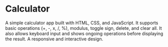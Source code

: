 # Calculator
A simple calculator app built with HTML, CSS, and JavaScript. It supports basic operations (+, -, x, /, %), modulus, toggle sign, delete, and clear all. It also allows keyboard input and shows ongoing operations before displaying the result. A responsive and interactive design.
